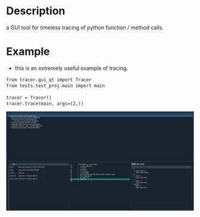 # Description
a GUI tool for timeless tracing of python function / method calls.

# Example
- this is an extremely useful example of tracing.
```
from tracer.gui_qt import Tracer
from tests.test_proj.main import main

tracer = Tracer()
tracer.trace(main, args=(2,))
```
![](examples/example.png)